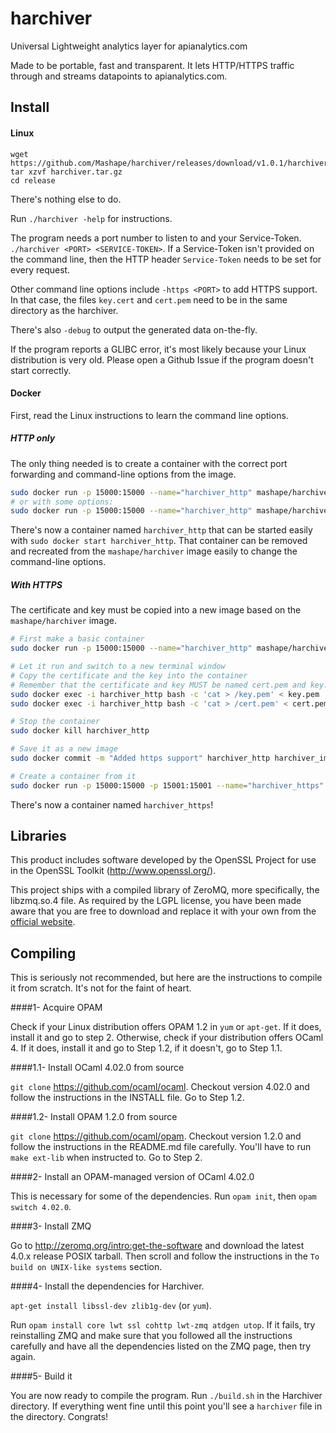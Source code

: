 harchiver
===================

Universal Lightweight analytics layer for apianalytics.com

Made to be portable, fast and transparent. It lets HTTP/HTTPS traffic through and streams datapoints to apianalytics.com.

## Install

#### Linux

```
wget https://github.com/Mashape/harchiver/releases/download/v1.0.1/harchiver.tar.gz
tar xzvf harchiver.tar.gz
cd release
```

There's nothing else to do.

Run `./harchiver -help` for instructions.

The program needs a port number to listen to and your Service-Token. `./harchiver <PORT> <SERVICE-TOKEN>`. If a Service-Token isn't provided on the command line, then the HTTP header `Service-Token` needs to be set for every request.

Other command line options include `-https <PORT>` to add HTTPS support. In that case, the files `key.cert` and `cert.pem` need to be in the same directory as the harchiver.

There's also `-debug` to output the generated data on-the-fly.

If the program reports a GLIBC error, it's most likely because your Linux distribution is very old. Please open a Github Issue if the program doesn't start correctly.

#### Docker

First, read the Linux instructions to learn the command line options.

##### HTTP only

The only thing needed is to create a container with the correct port forwarding and command-line options from the image.
```bash
sudo docker run -p 15000:15000 --name="harchiver_http" mashape/harchiver
# or with some options:
sudo docker run -p 15000:15000 --name="harchiver_http" mashape/harchiver /release/harchiver 15000 OPTIONAL_SERVICE_TOKEN
```

There's now a container named `harchiver_http` that can be started easily with `sudo docker start harchiver_http`. That container can be removed and recreated from the `mashape/harchiver` image easily to change the command-line options.

##### With HTTPS

The certificate and key must be copied into a new image based on the `mashape/harchiver` image.
```bash
# First make a basic container
sudo docker run -p 15000:15000 --name="harchiver_http" mashape/harchiver

# Let it run and switch to a new terminal window
# Copy the certificate and the key into the container
# Remember that the certificate and key MUST be named cert.pem and key.pem
sudo docker exec -i harchiver_http bash -c 'cat > /key.pem' < key.pem
sudo docker exec -i harchiver_http bash -c 'cat > /cert.pem' < cert.pem

# Stop the container
sudo docker kill harchiver_http

# Save it as a new image
sudo docker commit -m "Added https support" harchiver_http harchiver_image_https

# Create a container from it
sudo docker run -p 15000:15000 -p 15001:15001 --name="harchiver_https" harchiver_image_https /release/harchiver 15000 -https 15001 OPTIONAL_SERVICE_TOKEN
```

There's now a container named `harchiver_https`!

## Libraries

This product includes software developed by the OpenSSL Project for use in the OpenSSL Toolkit (http://www.openssl.org/).

This project ships with a compiled library of ZeroMQ, more specifically, the libzmq.so.4 file. As required by the LGPL license, you have been made aware that you are free to download and replace it with your own from the [official website](http://zeromq.org/intro:get-the-software).

## Compiling

This is seriously not recommended, but here are the instructions to compile it from scratch. It's not for the faint of heart.

####1- Acquire OPAM

Check if your Linux distribution offers OPAM 1.2 in `yum` or `apt-get`. If it does, install it and go to step 2. Otherwise, check if your distribution offers OCaml 4. If it does, install it and go to Step 1.2, if it doesn't, go to Step 1.1.

####1.1- Install OCaml 4.02.0 from source

`git clone` https://github.com/ocaml/ocaml. Checkout version 4.02.0 and follow the instructions in the INSTALL file. Go to Step 1.2.

####1.2- Install OPAM 1.2.0 from source

`git clone` https://github.com/ocaml/opam. Checkout version 1.2.0 and follow the instructions in the README.md file carefully. You'll have to run `make ext-lib` when instructed to. Go to Step 2.

####2- Install an OPAM-managed version of OCaml 4.02.0

This is necessary for some of the dependencies. Run `opam init`, then `opam switch 4.02.0`.

####3- Install ZMQ

Go to http://zeromq.org/intro:get-the-software and download the latest 4.0.x release POSIX tarball. Then scroll and follow the instructions in the `To build on UNIX-like systems` section.

####4- Install the dependencies for Harchiver.

`apt-get install libssl-dev zlib1g-dev` (or `yum`).

Run `opam install core lwt ssl cohttp lwt-zmq atdgen utop`. If it fails, try reinstalling ZMQ and make sure that you followed all the instructions carefully and have all the dependencies listed on the ZMQ page, then try again.

####5- Build it

You are now ready to compile the program. Run `./build.sh` in the Harchiver directory. If everything went fine until this point you'll see a `harchiver` file in the directory. Congrats!

